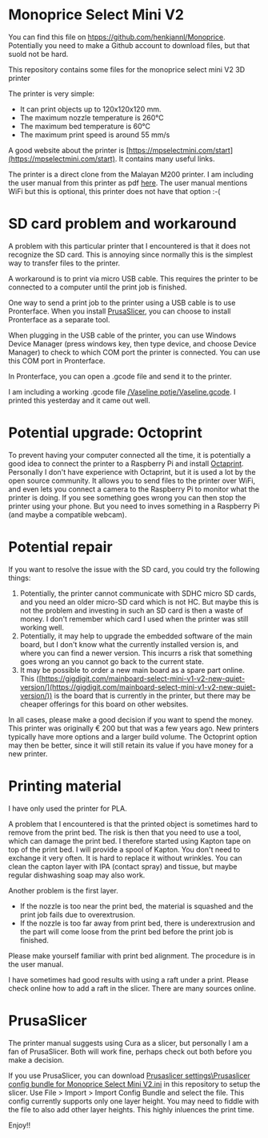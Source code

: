 
# Monoprice Select Mini V2

You can find this file on [htpps://github.com/henkjannl/Monoprice](htpps://github.com/henkjannl/Monoprice). Potentially you need to make a Github account to download files, but that suold not be hard.

This repository contains some files for the monoprice select mini V2 3D printer

The printer is very simple: 
* It can print objects up to 120x120x120 mm. 
* The maximum nozzle temperature is 260°C
* The maximum bed temperature is 60°C
* The maximum print speed is around 55 mm/s

A good website about the printer is [https://mpselectmini.com/start](https://mpselectmini.com/start). It contains many useful links.

The printer is a direct clone from the Malayan M200 printer. I am including the user manual from this printer as pdf [here](.//m200_v2%20user%20manual.pdf). The user manual mentions WiFi but this is optional, this printer does not have that option :-(



# SD card problem and workaround

A problem with this particular printer that I encountered is that it does not recognize the SD card. This is annoying since normally this is the simplest way to transfer files to the printer.

A workaround is to print via micro USB cable. This requires the printer to be connected to a computer until the print job is finished.

One way to send a print job to the printer using a USB cable is to use Pronterface. When you install [PrusaSlicer](https://www.prusa3d.com/page/prusaslicer_424/), you can choose to install Pronterface as a separate tool.

When plugging in the USB cable of the printer, you can use Windows Device Manager (press windows key, then type device, and choose Device Manager) to check to which COM port the printer is connected. You can use this COM port in Pronterface.

In Pronterface, you can open a .gcode file and send it to the printer.

I am including a working .gcode file [/Vaseline potje/Vaseline.gcode](./Vaseline%20potje/Vaseline.gcode). I printed this yesterday and it came out well.



# Potential upgrade: Octoprint

To prevent having your computer connected all the time, it is potentially a good idea to connect the printer to a Raspberry Pi and install [Octaprint](https://octoprint.org/). Personally I don't have experience with Octaprint, but it is used a lot by the open source community. It allows you to send files to the printer over WiFi, and even lets you connect a camera to the Raspberry Pi to monitor what the printer is doing. If you see something goes wrong you can then stop the printer using your phone. But you need to inves something in a Raspberry Pi (and maybe a compatible webcam).



# Potential repair

If you want to resolve the issue with the SD card, you could try the following things:
1. Potentially, the printer cannot communicate with SDHC micro SD cards, and you need an older micro-SD card which is not HC. But maybe this is not the problem and investing in such an SD card is then a waste of money. I don't remember which card I used when the printer was still working well.
1. Potentially, it may help to upgrade the embedded software of the main board, but I don't know what the currently installed version is, and where you can find a newer version. This incurrs a risk that something goes wrong an you cannot go back to the current state.
1. It may be possible to order a new main board as a spare part online. This ([https://gigdigit.com/mainboard-select-mini-v1-v2-new-quiet-version/](https://gigdigit.com/mainboard-select-mini-v1-v2-new-quiet-version/)) is the board that is currently in the printer, but there may be cheaper offerings for this board on other websites.

In all cases, please make a good decision if you want to spend the money. This printer was originally € 200 but that was a few years ago. New printers typically have more options and a larger build volume. The Octoprint option may then be better, since it will still retain its value if you have money for a new printer.



# Printing material 
I have only used the printer for PLA. 

A problem that I encountered is that the printed object is sometimes hard to remove from the print bed. The risk is then that you need to use a tool, which can damage the print bed. I therefore started using Kapton tape on top of the print bed. I will provide a spool of Kapton. You don't need to exchange it very often. It is hard to replace it without wrinkles. You can clean the capton layer with IPA (contact spray) and tissue, but maybe regular dishwashing soap may also work.

Another problem is the first layer. 
* If the nozzle is too near the print bed, the material is squashed and the print job fails due to overextrusion. 
* If the nozzle is too far away from print bed, there is underextrusion and the part will come loose from the print bed before the print job is finished.

Please make yourself familiar with print bed alignment. The procedure is in the user manual.

I have sometimes had good results with using a raft under a print. Please check online how to add a raft in the slicer. There are many sources online.


# PrusaSlicer
 
The printer manual suggests using Cura as a slicer, but personally I am a fan of PrusaSlicer. Both will work fine, perhaps check out both before you make a decision.

If you use PrusaSlicer, you can download [Prusaslicer settings\Prusaslicer config bundle for Monoprice Select Mini V2.ini](Prusaslicer%20settings/Prusaslicer%20config%20bundle%20for%20Monoprice%20Select%20Mini%20V2.ini) in this repository to setup the slicer. Use File > Import > Import Config Bundle and select the file. This config currently supports only one layer height. You may need to fiddle with the file to also add other layer heights. This highly inluences the print time.


Enjoy!!